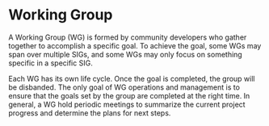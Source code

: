 # Working Group

A Working Group (WG) is formed by community developers who gather together to accomplish a specific goal. To achieve the goal, some WGs may span over multiple SIGs, and some WGs may only focus on something specific in a specific SIG.

Each WG has its own life cycle. Once the goal is completed, the group will be disbanded. The only goal of WG operations and management is to ensure that the goals set by the group are completed at the right time. In general, a WG hold periodic meetings to summarize the current project progress and determine the plans for next steps.
